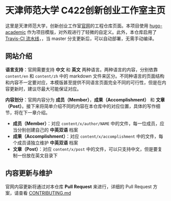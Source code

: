 # 天津师范大学 C422创新创业工作室主页

这里是天津师范大学，创新创业工作室[官网](https://c422.github.io)的工程仓库页面。本项目使用 [hugo-academic](https://github.com/gcushen/hugo-academic) 作为项目模版，对外观进行了轻微的自定义。此外，本仓库启用了 [Travis-CI 流水线](https://travis-ci.org/c422/c422-src/builds)，，当 master 分支更新后，可以自动部署，无需手动编译。

## 网站介绍

**语言支持**：官网需要支持 **中文** 和 **英文** 两种语言。两种语言的内容，分别依靠  `content/en` 和 `content/zh` 中的 markdown 文件来区分。不同种语言的页面结构和内容不一定要对应，本模版甚至提供不同语言页面完全不同的可行性，但是在内容更新时，建议尽最大可能保证对应。

**内容划分**：官网内容分为 **成员（Member）**，**成果（Accomplishment）** 和 **文章（Post）**。接下来将简单介绍不同的内容在本仓库中的对应位置，具体的写作细节，将在下一章介绍。

- **成员（Member）**：对应 `content/x/author/NAME` 中的文件，每一位成员，应当分别创建自己的 **中英双语** 档案
- **成果（Accomplishment）**：对应 `content/x/accomplishment` 中的文件，每个成员请独立维护 **中英双语** 档案
- **文章（Post）**：对应 `content/x/post` 中的文件，可以只支持中文，但是要复制一份放在英文目录下

## 内容更新与维护

官网内容更新将通过对本仓库 **Pull Request** 来进行，详细的 Pull Request 方案，请查看 [CONTRIBUTING.md](https://github.com/c422/c422-src/blob/master/CONTRIBUTING.md)
